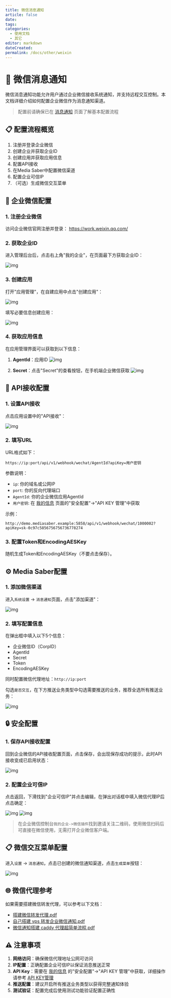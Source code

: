 ```yaml
---
title: 微信消息通知
article: false
date:
tags:
categories:
  - 使用文档
  - 其它
editor: markdown
dateCreated:
permalink: /docs/other/weixin
---
```


# 📱 微信消息通知

微信消息通知功能允许用户通过企业微信接收系统通知，并支持远程交互控制。本文档详细介绍如何配置企业微信作为消息通知渠道。

> 配置前请确保已在 [消息通知](/docs/system_settings/message_notifications/) 页面了解基本配置流程

## 📋 配置流程概览

1. 注册并登录企业微信
2. 创建企业并获取企业ID
3. 创建应用并获取应用信息
4. 配置API接收
5. 在Media Saber中配置微信渠道
6. 配置企业可信IP
7. （可选）生成微信交互菜单

## 🏢 企业微信配置

### 1. 注册企业微信

访问企业微信官网注册并登录：
https://work.weixin.qq.com/

### 2. 获取企业ID

进入管理后台后，点击右上角"我的企业"，在页面最下方获取企业ID：

![img](./images/0703.png)

### 3. 创建应用

打开"应用管理"，在自建应用中点击"创建应用"：

![img](./images/0704.png)

填写必要信息创建应用：

![img](./images/0705.png)

### 4. 获取应用信息

在应用管理界面可以获取到以下信息：

1. **AgentId**：应用ID
   ![img](./images/0706.png)

2. **Secret**：点击"Secret"的查看按钮，在手机端企业微信获取
   ![img](./images/0707.png)

## 🔧 API接收配置

### 1. 设置API接收

点击应用设置中的"API接收"：

![img](./images/0708.png)

### 2. 填写URL

URL格式如下：
```
https://ip:port/api/v1/webhook/wechat/AgentId?apiKey=用户密钥
```

参数说明：
- `ip`: 你的域名或公网IP
- `port`: 你的反向代理端口
- `AgentId`: 你的企业微信应用AgentId
- `用户密钥`: 在 [我的信息](/docs/main_page/my_info/) 页面的"安全配置"→"API KEY 管理"中获取

示例：
```
http://demo.mediasaber.example:5858/api/v1/webhook/wechat/1000002?apiKey=sk-0c97c5856756756736778274
```

### 3. 配置Token和EncodingAESKey

随机生成Token和EncodingAESKey（不要点击保存）。

## ⚙️ Media Saber配置

### 1. 添加微信渠道

进入`系统设置` → `消息通知`页面，点击"添加渠道"：

![img](./images/0709.png)

### 2. 填写配置信息

在弹出框中填入以下5个信息：
- 企业微信ID（CorpID）
- AgentId
- Secret
- Token
- EncodingAESKey

同时配置微信代理地址：`http://ip:port`

勾选`是否交互`，在下方推送业务类型中勾选需要推送的业务，推荐全选所有推送业务：

![img](./images/0710.png)

## 🔒 安全配置

### 1. 保存API接收配置

回到企业微信的API接收配置页面，点击保存，会出现保存成功的提示，此时API接收变成已启用状态：

![img](./images/0711.png)

### 2. 配置企业可信IP

点击返回，下滑找到"企业可信IP"并点击编辑，在弹出对话框中填入微信代理IP后点击确定：

![img](./images/0712.png)
![img](./images/0713.png)

> 在企业微信控制台`我的企业->微信插件`找到邀请关注二维码，使用微信扫码后可直接在微信使用，无需打开企业微信客户端。

## 📋 微信交互菜单配置

进入`设置` → `消息通知`，点击已创建的微信通知渠道，点击`生成菜单`按钮：

![img](./images/0714.png)

## 🌐 微信代理参考

如果需要搭建微信转发代理，可以参考以下文档：

- [搭建微信转发代理.pdf](/files/搭建微信转发代理_.pdf)
- [自己搭建 vps 转发企业微信通知.pdf](/files/自己搭建vps转发企业微信通知.pdf)
- [微信通知搭建 caddy 代理超简单流程.pdf](/files/微信通知搭建caddy代理超简单流程.pdf)

## ⚠️ 注意事项

1. **网络访问**：确保微信代理地址公网可访问
2. **IP配置**：正确配置企业可信IP以保证消息推送正常
3. **API Key**：需要在 [我的信息](/docs/main_page/my_info/) 的"安全配置"→"API KEY 管理"中获取，详细操作请参考 [API KEY管理](/docs/main_page/my_info/#-api-key-管理)
4. **推送配置**：建议开启所有推送业务类型以获得完整通知体验
5. **测试验证**：配置完成后使用测试功能验证配置正确性